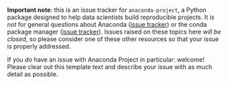 **Important note**: this is an issue tracker for `anaconda-project`,
a Python package designed to help data scientists build reproducible
projects. It is _not_ for general questions about Anaconda
([issue tracker](https://github.com/ContinuumIO/anaconda-issues/issues)) 
or the conda package manager
([issue tracker](https://github.com/conda/conda/issues)).
Issues raised on these topics here _will be closed_, so please
consider one of these other resources so that your issue is
properly addressed.

If you _do_ have an issue with Anaconda Project in particular:
welcome! Please clear out this template text and describe your 
issue with as much detail as possible.
